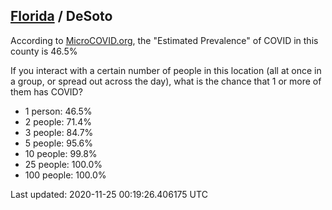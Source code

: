 
## [Florida](/united-states/florida) / DeSoto

According to [MicroCOVID.org](http://microcovid.org),
the "Estimated Prevalence" of COVID in this county is 46.5%

If you interact with a certain number of people in this location
(all at once in a group, or spread out across the day), what is the chance that
1 or more of them has COVID?

- 1 person: 46.5%
- 2 people: 71.4%
- 3 people: 84.7%
- 5 people: 95.6%
- 10 people: 99.8%
- 25 people: 100.0%
- 100 people: 100.0%

Last updated: 2020-11-25 00:19:26.406175 UTC
